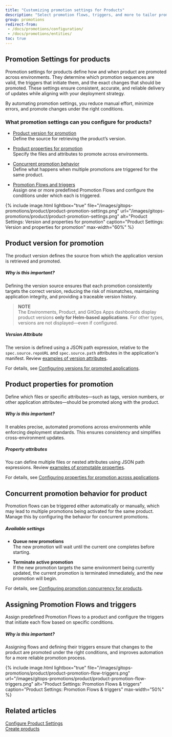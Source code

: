 ```yaml
---
title: "Customizing promotion settings for Products"
description: "Select promotion flows, triggers, and more to tailor promotion settings for product"
group: promotions
redirect-from: 
 - /docs/promotions/configuration/
 - /docs/promotions/entities/
toc: true
---
```



## Promotion Settings for products

Promotion settings for products define how and when product are promoted across environments. They determine which promotion sequences are valid, the triggers that initiate them, and the exact changes that should be promoted. These settings ensure consistent, accurate, and reliable delivery of updates while aligning with your deployment strategy.

By automating promotion settings, you reduce manual effort, minimize errors, and promote changes under the right conditions.



### What promotion settings can you configure for products?

* [Product version for promotion](#product-version-for-promotion)  
  Define the source for retrieving the product’s version.

* [Product properties for promotion](#product-properties-for-promotion)  
  Specify the files and attributes to promote across environments.

* [Concurrent promotion behavior](#concurrent-promotion-behavior-for-product)  
  Define what happens when multiple promotions are triggered for the same product.

* [Promotion Flows and triggers](#assigning-promotion-flows-and-triggers)  
  Assign one or more predefined Promotion Flows and configure the conditions under which each is triggered.


{% include 
image.html 
lightbox="true" 
file="/images/gitops-promotions/product/product-promotion-settings.png" 
url="/images/gitops-promotions/product/product-promotion-settings.png"
alt="Product Settings: Version and properties for promotion" 
caption="Product Settings: Version and properties for promotion"
max-width="60%"
%}



## Product version for promotion

The product version defines the source from which the application version is retrieved and promoted.

##### Why is this important?

Defining the version source ensures that each promotion consistently targets the correct version, reducing the risk of mismatches, maintaining application integrity, and providing a traceable version history.

> **NOTE**  
The Environments, Product, and GitOps Apps dashboards display product versions **only for Helm-based applications**. For other types, versions are not displayed—even if configured.

##### Version Attribute

The version is defined using a JSON path expression, relative to the `spec.source.repoURL` and `spec.source.path` attributes in the application's manifest.
Review [examples of version attributes]({{site.baseurl}}/docs/products/promotion-version-properties/#examples-of-version-attributes).

For details, see [Configuring versions for promoted applications]({{site.baseurl}}/docs/products/promotion-version-properties/).


## Product properties for promotion

Define which files or specific attributes—such as tags, version numbers, or other application attributes—should be promoted along with the product.

##### Why is this important?

It enables precise, automated promotions across environments while enforcing deployment standards. This ensures consistency and simplifies cross-environment updates.

##### Property attributes

You can define multiple files or nested attributes using JSON path expressions.
Review [examples of promotable properties]({{site.baseurl}}/docs/products/promotion-version-properties/#examples-of-properties-for-promotion).

For details, see [Configuring properties for promotion across applications]({{site.baseurl}}/docs/products/promotion-version-properties/#configuring-properties-for-promotion-across-applications).



## Concurrent promotion behavior for product

Promotion flows can be triggered either automatically or manually, which may lead to multiple promotions being activated for the same product.  
Manage this by configuring the behavior for concurrent promotions.


##### Available settings

* **Queue new promotions**  
  The new promotion will wait until the current one completes before starting.

* **Terminate active promotion**  
  If the new promotion targets the same environment being currently updated, the current promotion is terminated immediately, and the new promotion will begin.

For details, see [Configuring promotion concurrency for products]({{site.baseurl}}/docs/products/promotion-concurrency/).


## Assigning Promotion Flows and triggers

Assign predefined Promotion Flows to a product and configure the triggers that initiate each flow based on specific conditions.

##### Why is this important?

Assigning flows and defining their triggers ensure that changes to the product are promoted under the right conditions, and improves automation for a more reliable promotion process.

{% include
 image.html
 lightbox="true"
 file="/images/gitops-promotions/product/product-promotion-flow-triggers.png"
 url="/images/gitops-promotions/product/product-promotion-flow-triggers.png"
 alt="Product Settings: Promotion Flows & triggers"
 caption="Product Settings: Promotion Flows & triggers"
 max-width="50%"
%}


## Related articles
[Configure Product Settings]({{site.baseurl}}/docs/products/configure-product-settings/)  
[Create products]({{site.baseurl}}/docs/products/create-product/)  
